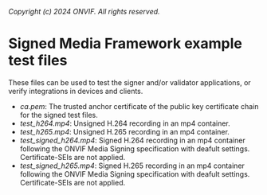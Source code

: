*Copyright (c) 2024 ONVIF. All rights reserved.*

# Signed Media Framework example test files

These files can be used to test the signer and/or validator applications, or verify
integrations in devices and clients.

- *ca.pem*: The trusted anchor certificate of the public key certificate chain for the
signed test files.
- *test_h264.mp4*: Unsigned H.264 recording in an mp4 container.
- *test_h265.mp4*: Unsigned H.265 recording in an mp4 container.
- *test_signed_h264.mp4*: Signed H.264 recording in an mp4 container following the ONVIF
Media Signing specification with deafult settings. Certificate-SEIs are not applied.
- *test_signed_h265.mp4*: Signed H.265 recording in an mp4 container following the ONVIF
Media Signing specification with deafult settings. Certificate-SEIs are not applied.

